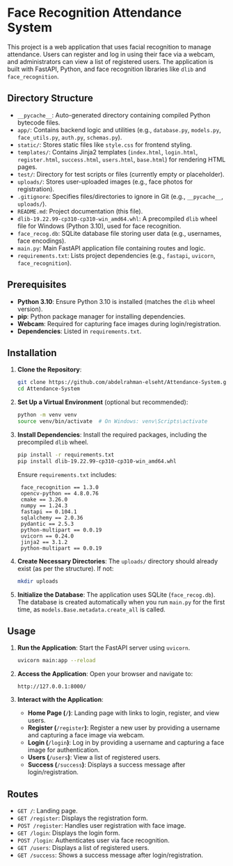 # Face Recognition Attendance System

This project is a web application that uses facial recognition to manage attendance. Users can register and log in using their face via a webcam, and administrators can view a list of registered users. The application is built with FastAPI, Python, and face recognition libraries like `dlib` and `face_recognition`.

## Directory Structure

- `__pycache__`: Auto-generated directory containing compiled Python bytecode files.
- `app/`: Contains backend logic and utilities (e.g., `database.py`, `models.py`, `face_utils.py`, `auth.py`, `schemas.py`).
- `static/`: Stores static files like `style.css` for frontend styling.
- `templates/`: Contains Jinja2 templates (`index.html`, `login.html`, `register.html`, `success.html`, `users.html`, `base.html`) for rendering HTML pages.
- `test/`: Directory for test scripts or files (currently empty or placeholder).
- `uploads/`: Stores user-uploaded images (e.g., face photos for registration).
- `.gitignore`: Specifies files/directories to ignore in Git (e.g., `__pycache__`, `uploads/`).
- `README.md`: Project documentation (this file).
- `dlib-19.22.99-cp310-cp310-win_amd64.whl`: A precompiled `dlib` wheel file for Windows (Python 3.10), used for face recognition.
- `face_recog.db`: SQLite database file storing user data (e.g., usernames, face encodings).
- `main.py`: Main FastAPI application file containing routes and logic.
- `requirements.txt`: Lists project dependencies (e.g., `fastapi`, `uvicorn`, `face_recognition`).

## Prerequisites

- **Python 3.10**: Ensure Python 3.10 is installed (matches the `dlib` wheel version).
- **pip**: Python package manager for installing dependencies.
- **Webcam**: Required for capturing face images during login/registration.
- **Dependencies**: Listed in `requirements.txt`.

## Installation

1. **Clone the Repository**:

   ```bash
   git clone https://github.com/abdelrahman-elseht/Attendance-System.git
   cd Attendance-System
   ```

2. **Set Up a Virtual Environment** (optional but recommended):

   ```bash
   python -m venv venv
   source venv/bin/activate  # On Windows: venv\Scripts\activate
   ```

3. **Install Dependencies**: Install the required packages, including the precompiled `dlib` wheel.

   ```bash
   pip install -r requirements.txt
   pip install dlib-19.22.99-cp310-cp310-win_amd64.whl
   ```

   Ensure `requirements.txt` includes:

   ```
    face_recognition == 1.3.0
    opencv-python == 4.8.0.76
    cmake == 3.26.0
    numpy == 1.24.3
    fastapi == 0.104.1
    sqlalchemy == 2.0.36
    pydantic == 2.5.3
    python-multipart == 0.0.19
    uvicorn == 0.24.0
    jinja2 == 3.1.2
    python-multipart == 0.0.19
   ```

4. **Create Necessary Directories**: The `uploads/` directory should already exist (as per the structure). If not:

   ```bash
   mkdir uploads
   ```

5. **Initialize the Database**: The application uses SQLite (`face_recog.db`). The database is created automatically when you run `main.py` for the first time, as `models.Base.metadata.create_all` is called.

## Usage

1. **Run the Application**: Start the FastAPI server using `uvicorn`.

   ```bash
   uvicorn main:app --reload
   ```

2. **Access the Application**: Open your browser and navigate to:

   ```
   http://127.0.0.1:8000/
   ```

3. **Interact with the Application**:

   - **Home Page (**`/`**)**: Landing page with links to login, register, and view users.
   - **Register (**`/register`**)**: Register a new user by providing a username and capturing a face image via webcam.
   - **Login (**`/login`**)**: Log in by providing a username and capturing a face image for authentication.
   - **Users (**`/users`**)**: View a list of registered users.
   - **Success (**`/success`**)**: Displays a success message after login/registration.

## Routes

- `GET /`: Landing page.
- `GET /register`: Displays the registration form.
- `POST /register`: Handles user registration with face image.
- `GET /login`: Displays the login form.
- `POST /login`: Authenticates user via face recognition.
- `GET /users`: Displays a list of registered users.
- `GET /success`: Shows a success message after login/registration.

